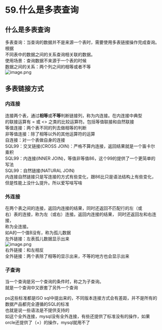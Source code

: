 # 59.什么是多表查询

<a name="oV6Ae"></a>
## 什么是多表查询
多表查询：当查询的数据并不是来源一个表时，需要使用多表链接操作完成查询。根据<br />不同表中的数据之间的关系查询相关联的数据。<br />使用场景：查询数据不来源于一个表的时候<br />数据之间的关系：两个列之间的相等或者不等<br />![image.png](https://cdn.nlark.com/yuque/0/2019/png/349894/1560930499354-842d84b7-3973-4da6-8fa9-5ac0169d260b.png#align=left&display=inline&height=368&name=image.png&originHeight=736&originWidth=1219&size=340953&status=done&width=609.5)
<a name="NePzg"></a>
## 多表链接方式
<a name="sgTZS"></a>
### 内连接
连接两个表，通过**相等**或**不等**判断链接列，称为内连接。在内连接中典型<br />的联接运算有 = 或 <> 之类的比较运算符。包括等值联接和自然联接<br />等值连接：两个表不同的列去做相等的判断<br />非等值连接：除了相等以外的其他运算符的运算<br />自连接：对一个表做自身的连接<br />SQL99：交叉链接(CROSS JOIN)：严格不算内连接，返回结果就是一个笛卡尔乘积<br />SQL99：内连接(INNER JOIN)，等值非等值86，这个99的提供了一个更简单的写法<br />SQL99：自然链接(NATURAL JOIN)<br />内连接自然链接只是写连接的方式有些变化，跟86比只是语法结构上有些变化，但是性能上没什么提升。所以爱写啥写啥
<a name="TV9fi"></a>
### 
<a name="qLg6c"></a>
### 外连接
在两个表之间的连接，返回内连接的结果，同时还返回不匹配行的左（或<br />右）表的连接，称为左（或右）连接。返回内连接的结果， 同时还返回左和右连接，<br />称为全连接。<br />如A的一个值B没有，称为孤儿数据<br />左外链接：左表孤儿数据显示出来<br />![image.png](https://cdn.nlark.com/yuque/0/2019/png/349894/1560931054990-7ad265b5-4af9-4433-a207-9f6767b93e0b.png#align=left&display=inline&height=199&name=image.png&originHeight=397&originWidth=791&size=184502&status=done&width=395.5)<br />右外链接：和左相反<br />全外链接：两个表除了相等的显示出来，不等的地方也会显示出来
<a name="YqRGJ"></a>
### 
<a name="jOiO4"></a>
### 子查询
当一个查询是另一个查询的条件时，称之为子查询。<br />就是一个查询中又嵌套了另外一个查询

ps这些标准都是ISO sql中提出来的，不同版本连接方式会有差距，并不是所有的数据产品都完全遵循的SQL的标准<br />也就是说一些语法是不提供支持的<br />如这个全外连接，mysql没有全外连接，有些还提供了标准没有的操作，如果orcle还提供了（+）的操作，mysql就用不了
